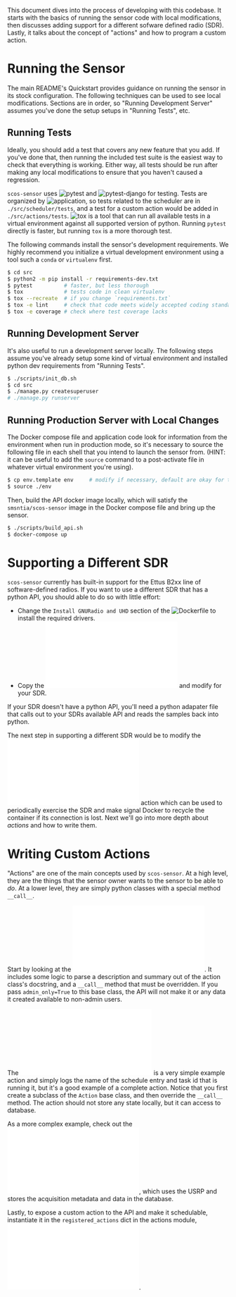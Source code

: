 This document dives into the process of developing with this codebase. It
starts with the basics of running the sensor code with local modifications,
then discusses adding support for a different sofware defined radio (SDR).
Lastly, it talks about the concept of "actions" and how to program a custom
action.

Running the Sensor
==================

The main README's Quickstart provides guidance on running the sensor in its
stock configuration. The following techniques can be used to see local
modifications. Sections are in order, so "Running Development Server" assumes
you've done the setup setups in "Running Tests", etc.

Running Tests
-------------

Ideally, you should add a test that covers any new feature that you add. If
you've done that, then running the included test suite is the easiest way to
check that everything is working. Either way, all tests should be run after
making any local modifications to ensure that you haven't caused a regression.

`scos-sensor` uses ![pytest](https://docs.pytest.org/en/latest/) and
![pytest-django](https://pytest-django.readthedocs.io/en/latest/) for testing.
Tests are organized by
![application](https://docs.djangoproject.com/en/dev/ref/applications/#projects-and-applications),
so tests related to the scheduler are in `./src/scheduler/tests`, and a test
for a custom action would be added in `./src/actions/tests`.
![tox](https://tox.readthedocs.io/en/latest/) is a tool that can run all
available tests in a virtual environment against all supported version of
python. Running `pytest` directly is faster, but running `tox` is a more
thorough test.

The following commands install the sensor's development requirements. We highly
recommend you initialize a virtual development environment using a tool such a
`conda` or `virtualenv` first.

```bash
$ cd src
$ python2 -m pip install -r requirements-dev.txt
$ pytest          # faster, but less thorough
$ tox             # tests code in clean virtualenv
$ tox --recreate  # if you change `requirements.txt`
$ tox -e lint     # check that code meets widely accepted coding standards
$ tox -e coverage # check where test coverage lacks
```

Running Development Server
--------------------------

It's also useful to run a development server locally. The following steps
assume you've already setup some kind of virtual environment and installed
python dev requirements from "Running Tests".

```bash
$ ./scripts/init_db.sh
$ cd src
$ ./manage.py createsuperuser
# ./manage.py runserver
```

Running Production Server with Local Changes
--------------------------------------------

The Docker compose file and application code look for information from the
environment when run in production mode, so it's necessary to source the
following file in each shell that you intend to launch the sensor from. (HINT:
it can be useful to add the `source` command to a post-activate file in
whatever virtual environment you're using).

```bash
$ cp env.template env     # modify if necessary, default are okay for testing
$ source ./env
```

Then, build the API docker image locally, which will satisfy the
`smsntia/scos-sensor` image in the Docker compose file and bring up the sensor.

```bash
$ ./scripts/build_api.sh
$ docker-compose up
```


Supporting a Different SDR
==========================

`scos-sensor` currently has built-in support for the Ettus B2xx line of
software-defined radios. If you want to use a different SDR that has a python
API, you should able to do so with little effort:

 - Change the `Install GNURadio and UHD` section of the
   ![Dockerfile](Dockerfile) to install the required drivers.
 - Copy the ![USRP adapater file](src/actions/usrp.py) and modify for your SDR.

If your SDR doesn't have a python API, you'll need a python adapater file that
calls out to your SDRs available API and reads the samples back into python.

The next step in supporting a different SDR would be to modify the
![monitor_usrp](src/actions/monitor_usrp.py) action which can be used to
periodically exercise the SDR and make signal Docker to recycle the container
if its connection is lost. Next we'll go into more depth about _actions_ and
how to write them.


Writing Custom Actions
======================

"Actions" are one of the main concepts used by `scos-sensor`. At a high level,
they are the things that the sensor owner wants to the sensor to be able to
_do_. At a lower level, they are simply python classes with a special method
`__call__`.

Start by looking at the ![Action base class](src/actions/base.py). It includes
some logic to parse a description and summary out of the action class's
docstring, and a `__call__` method that must be overridden. If you pass
`admin_only=True` to this base class, the API will not make it or any data it
created available to non-admin users.

The ![logger action](src/actions/logger.py) is a very simple example action and
simply logs the name of the schedule entry and task id that is running it, but
it's a good example of a complete action. Notice that you first create a
subclass of the `Action` base class, and then override the `__call__` method.
The action should not store any state locally, but it can access to database.

As a more complex example, check out the ![acquire_single_freq_fft
action](src/actions/acquire_single_freq_fft.py), which uses the USRP and stores
the acquisition metadata and data in the database.

Lastly, to expose a custom action to the API and make it schedulable,
instantiate it in the `registered_actions` dict in the actions module,
![here](src/actions/__init__.py).
